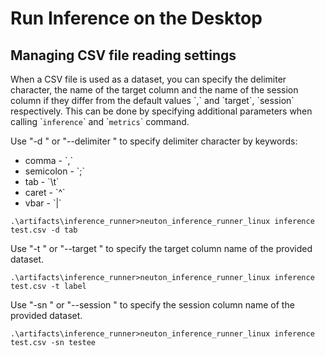 # Run Inference on the Desktop

## Managing CSV file reading settings

When a CSV file is used as a dataset, you can specify the delimiter character, the name of the target column and the name of the session column if they differ from the default values \`,\` and \`target\`, \`session\` respectively. This can be done by specifying additional parameters when calling \``inference`\` and \``metrics`\` command.

Use "-d <delimiter>" or "--delimiter <delimiter>" to specify delimiter character by keywords:

* comma - \`,\`
* semicolon - \`;\`
* tab - \`\\t\`
* caret - \`^\`
* vbar - \`\|\`

```
.\artifacts\inference_runner>neuton_inference_runner_linux inference test.csv -d tab
```

Use "-t <target name>" or "--target <target name>" to specify the target column name of the provided dataset.

```
.\artifacts\inference_runner>neuton_inference_runner_linux inference test.csv -t label
```

Use "-sn <session name>" or "--session <session name>" to specify the session column name of the provided dataset.

```
.\artifacts\inference_runner>neuton_inference_runner_linux inference test.csv -sn testee
```